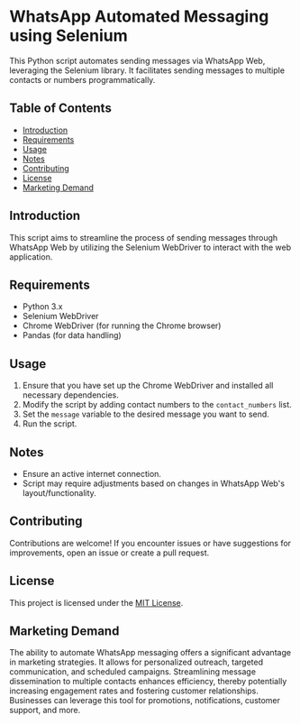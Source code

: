 # WhatsApp Automated Messaging using Selenium

This Python script automates sending messages via WhatsApp Web, leveraging the Selenium library. It facilitates sending messages to multiple contacts or numbers programmatically.

## Table of Contents

- [Introduction](#introduction)
- [Requirements](#requirements)
- [Usage](#usage)
- [Notes](#notes)
- [Contributing](#contributing)
- [License](#license)
- [Marketing Demand](#marketing-demand)

## Introduction

This script aims to streamline the process of sending messages through WhatsApp Web by utilizing the Selenium WebDriver to interact with the web application.

## Requirements

- Python 3.x
- Selenium WebDriver
- Chrome WebDriver (for running the Chrome browser)
- Pandas (for data handling)

## Usage

1. Ensure that you have set up the Chrome WebDriver and installed all necessary dependencies.
2. Modify the script by adding contact numbers to the `contact_numbers` list.
3. Set the `message` variable to the desired message you want to send.
4. Run the script.

## Notes

- Ensure an active internet connection.
- Script may require adjustments based on changes in WhatsApp Web's layout/functionality.

## Contributing

Contributions are welcome! If you encounter issues or have suggestions for improvements, open an issue or create a pull request.

## License

This project is licensed under the [MIT License](LICENSE).

## Marketing Demand

The ability to automate WhatsApp messaging offers a significant advantage in marketing strategies. It allows for personalized outreach, targeted communication, and scheduled campaigns. Streamlining message dissemination to multiple contacts enhances efficiency, thereby potentially increasing engagement rates and fostering customer relationships. Businesses can leverage this tool for promotions, notifications, customer support, and more.
